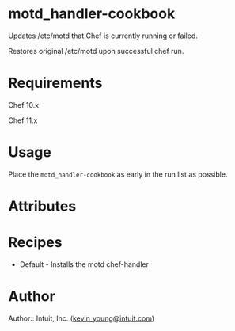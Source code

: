 # motd_handler-cookbook
Updates /etc/motd that Chef is currently running or failed.

Restores original /etc/motd upon successful chef run.

# Requirements
Chef 10.x

Chef 11.x

# Usage
Place the `motd_handler-cookbook` as early in the run list as possible.

# Attributes

# Recipes
* Default - Installs the motd chef-handler

# Author

Author:: Intuit, Inc. (<kevin_young@intuit.com>)
